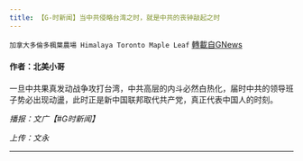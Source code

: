 ```yaml
---
title: 【G-时新闻】当中共侵略台湾之时，就是中共的丧钟敲起之时
---
```

`加拿大多倫多楓葉農場 Himalaya Toronto Maple Leaf` [轉載自GNews](https://gnews.org/zh-hans/1615365/)

#### 作者：北美小哥

一旦中共果真发动战争攻打台湾，中共高层的内斗必然白热化，届时中共的领导班子势必出现动盪，此时正是新中国联邦取代共产党，真正代表中国人的时刻。

*播报：文广【#G时新闻】*

*上传：文永*

* * *
